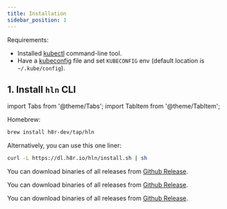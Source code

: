 ```yaml
---
title: Installation
sidebar_position: 1
---
```


Requirements:

- Installed [kubectl](https://kubernetes.io/docs/tasks/tools/) command-line tool.
- Have a [kubeconfig](https://kubernetes.io/docs/tasks/access-application-cluster/configure-access-multiple-clusters/) file and set `KUBECONFIG` env (default location is `~/.kube/config`).

## 1. Install `hln` CLI

import Tabs from '@theme/Tabs';
import TabItem from '@theme/TabItem';

<Tabs>
  <TabItem value="script" label="MacOS" default>

Homebrew:

```bash
brew install h8r-dev/tap/hln
```

Alternatively, you can use this one liner:

```bash
curl -L https://dl.h8r.io/hln/install.sh | sh
```

You can download binaries of all releases from [Github Release](https://github.com/h8r-dev/heighliner/releases).

  </TabItem>
  <TabItem value="homebrew" label="Linux">

You can download binaries of all releases from [Github Release](https://github.com/h8r-dev/heighliner/releases).

  </TabItem>
  <TabItem value="github_release" label="Windows">

You can download binaries of all releases from [Github Release](https://github.com/h8r-dev/heighliner/releases).

  </TabItem>
</Tabs>
